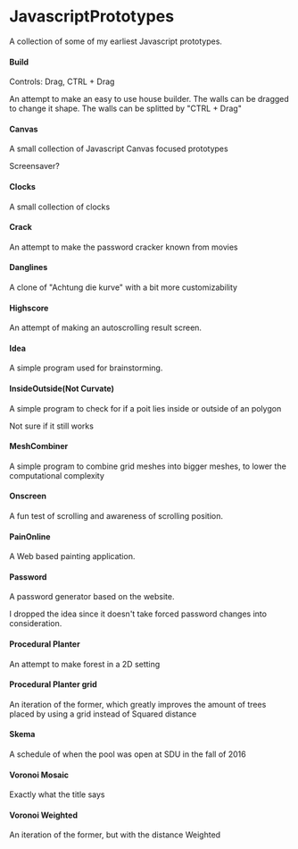 # JavascriptPrototypes
A collection of some of my earliest Javascript prototypes.



#### Build
Controls: Drag, CTRL + Drag

An attempt to make an easy to use house builder.
The walls can be dragged to change it shape.
The walls can be splitted by "CTRL + Drag"

#### Canvas
A small collection of Javascript Canvas focused prototypes

Screensaver?

#### Clocks
A small collection of clocks

#### Crack
An attempt to make the password cracker known from movies

#### Danglines
A clone of "Achtung die kurve" with a bit more customizability

#### Highscore
An attempt of making an autoscrolling result screen.

#### Idea
A simple program used for brainstorming.

#### InsideOutside(Not Curvate)
A simple program to check for if a poit lies inside or outside of an polygon

Not sure if it still works

#### MeshCombiner
A simple program to combine grid meshes into bigger meshes, to lower the computational complexity

#### Onscreen
A fun test of scrolling and awareness of scrolling position.

#### PainOnline
A Web based painting application.

#### Password
A password generator based on the website.

I dropped the idea since it doesn't take forced password changes into consideration.

#### Procedural Planter
An attempt to make forest in a 2D setting

#### Procedural Planter grid
An iteration of the former, which greatly improves the amount of trees placed by using a grid instead of Squared distance

#### Skema
A schedule of when the pool was open at SDU in the fall of 2016

#### Voronoi Mosaic
Exactly what the title says

#### Voronoi Weighted
An iteration of the former, but with the distance Weighted
